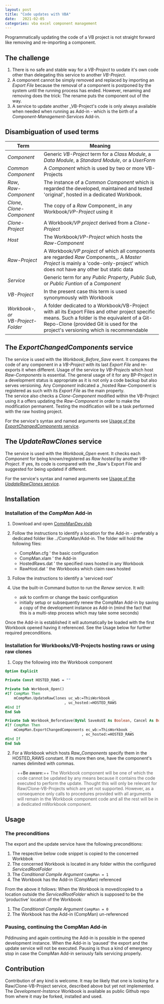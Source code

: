 ```yaml
---
layout: post
title: "Code updates with VBA"
date:   2021-02-05
categories: vba excel component management
---
```


Programmatically updating the code of a VB project is not straight forward like removing and re-importing a component.


## The challenge
1. There is no safe and stable way for a _VB-Project_ to uodate it's own code other than delegating this service to another _VB-Project_.
2. A component cannot be simply removed and replaced by importing an _Export File_ because the removal of a component is postponed by the system until the running process has ended. However, renaming and removing does the trick: The rename puts the component out of the way.
3. A service to update another _VB-Project's code is only always  available when needed when running as Add-in - which is the birth of a  _Component-Management-Services_ Add-in.

## Disambiguation of used terms
| Term | Meaning
|------|--------
|_Component_       | Generic _VB-Project_ term for a _Class Module_, a  _Data Module_, a _Standard Module_, or a _UserForm_  |
|_Common Component_| A _Component_ which is used by two or more VB-Projects |
| _Raw_,<br>_Raw-Component_ | The instance of a _Common Component_ which is regarded the developed, maintained and tested 'original', hosted in a dedicated Workbook. |
| _Clone_,<br>_Clone-Component_ | The copy of a _Raw_ Component_ in any Workbook/_VP-Project_ using it |
|_Clone-Project_ | A Workbook/_VP project_ derived from a _Clone-Project_ |
|_Host_          | The Workbook/_VP-Project_ which hosts the _Raw-Component_ |
|_Raw-Project_   | A Workbook/_VP project_ of which all components are regarded _Raw_ Components_. A _Master Project_ is mainly a 'code-only-project' which does not have any other but static data |
|_Service_       | Generic term for any _Public Property_, _Public Sub_, or _Public Funtion_ of a _Component_ |
|_VB-Project_     | In the present case this term is used synonymously with Workbook |
| _Workbook-, or<br>VB-Project-Folder_ | A folder dedicated to a Workbook/VB-Project with all its Export Files and other project specific means. Such a folder is the equivalent of a Git-Repo-Clone (provided Git is used for the project's versioning which is recommendable |


## The _ExportChangedComponents_ service
The service is used with the _Workbook_Before_Save_ event. It compares the code of any component in a _VB-Project_ with its last _Export File_ and re-exports it when different. Usage of the service by _VB-Projects_ which host _Raw-Components_ is essential. The general usage of it for any BP-Project in a development status is appropriate as it is not only a code backup but also serves versioning. Any _Component_ indicated a _hosted Raw-Component is registered as such with its _Export File_ as the main property.<br>
The service also checks a _Clone-Component_ modified within the VB-Project using it a offers updating the _Raw-Component_ in order to make the modification permanent. Testing the modification will be a task performed with the raw hosting project.

For the service's syntax and named arguments see [Usage of the _ExportChangedComponents_ service](#usage-of-the-exportchangedcomponents-service).

## The _UpdateRawClones_ service
The service is used with the _Workbook\_Open_ event. It checks each _Component_ for being known/registered as _Raw_  _hosted_ by another _VB-Project_. If yes, its code is compared with the _Raw's Export File and suggested for being updated if different.

For the service's syntax and named arguments see [Usage of the  _UpdateRawClones_ service](#usage-of-the-updaterawclones-service).

## Installation
### Installation of the _CompMan_ Add-in
1. Download and open [CompManDev.xlsb][1]
2. Follow the instructions to identify a location for the Add-in - preferably a dedicated folder like ../CompMan/Add-in. The folder will hold the following files:
   - CompMan.cfg    ' the basic configuration
   - CompMan.xlam   ' the Add-in
   - HostedRaws.dat ' the specified raws hosted in any Workbook
   - RawHost.dat    ' the Workbooks which claim raws hosted
   
3. Follow the instructions to identify a 'serviced root'
4. Use the built-in Command button to run the _Renew_ service. It will:
   - ask to confirm or change the basic configuration
   - initially setup or subsequently renew the CompMan Add-in by saving a copy  of the development instance as Add-in (mind the fact that this is a multi-step process which may take some seconds)

Once the Add-in is established it will automatically be loaded with the first Workbook opened having it referenced. See the Usage below for further required preconditions.

### Installation for Workbooks/VB-Projects hosting raws or using raw clones
1. Copy the following into the Workbook component
```vb
Option Explicit

Private Const HOSTED_RAWS = ""

Private Sub Workbook_Open()
#If CompMan Then
    mCompMan.UpdateRawClones uc_wb:=ThisWorkbook _
                           , uc_hosted:=HOSTED_RAWS
#End If
End Sub

Private Sub Workbook_BeforeSave(ByVal SaveAsUI As Boolean, Cancel As Boolean)
#If CompMan Then
    mCompMan.ExportChangedComponents ec_wb:=ThisWorkbook _
                                   , ec_hosted:=HOSTED_RAWS
#End If
End Sub
```
2. For a Workbook which hosts _Raw_Components_ specify them in the HOSTED_RAWS constant. If its more then one, have the component's names delimited with commas.

> ++**Be aware:**++ The Workbook component will be one of which the code cannot be updated by any means because it contains the code executed to perform the update. Thought this will only be relevant for Raw/Clone-VB-Projects which are yet not supported. However, as a consequence only calls to procedures provided with all arguments will remain in the Workbook component code and all the rest will be in a dedicated mWorkbook component.

## Usage
### The preconditions
The export and the update service have the following preconditions:
1. The respective below code snippet is copied to the concerned Workbbok
3. The concerned Workbook is located in any folder within the configured _ServicedRootFolder_
4. The _Conditional Compile Argument_ `CompMan = 1`
5. The Workbook has the Add-in (CompMan) referenced

From the above it follows: When the Workbook is moved/copied to a location outside the _ServicedRootFolder_ which is supposed to be the 'productive' location of the Workbook:
1. The _Conditional Compile Argument_ `CompMan = 0`
1. The Workbook has the Add-in (CompMan) un-referenced

### Pausing, continuing the CompMan Add-in
Pddinusing and again continuing the Add-in is possible in the opened development instance.  When the Add-in is 'paused' the export and the update service will not be executed. Pausing is thus a kind of emergency stop in case the CompMan Add-in seriously fails servicing properly.

## Contribution
Contribution of any kind is welcome. It may be likely that one is looking for a Raw/Clone-VB-Project service, described above but yet not implemented. The _Development-Instance_ Workbook is available as public Github repo from where it may be forked, installed and used.


[1]:https://gitcdn.link/repo/warbe-maker/VBA-Components-Management-Services/master/CompManDev.xlsb